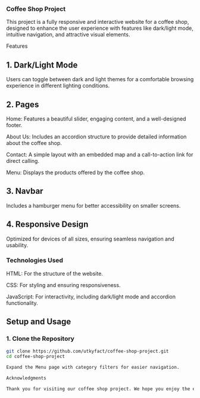 ### Coffee Shop Project

This project is a fully responsive and interactive website for a coffee shop, designed to enhance the user experience with features like dark/light mode, intuitive navigation, and attractive visual elements.

Features

## 1. Dark/Light Mode

Users can toggle between dark and light themes for a comfortable browsing experience in different lighting conditions.

## 2. Pages

Home: Features a beautiful slider, engaging content, and a well-designed footer.

About Us: Includes an accordion structure to provide detailed information about the coffee shop.

Contact: A simple layout with an embedded map and a call-to-action link for direct calling.

Menu: Displays the products offered by the coffee shop.

## 3. Navbar

Includes a hamburger menu for better accessibility on smaller screens.

## 4. Responsive Design

Optimized for devices of all sizes, ensuring seamless navigation and usability.

### Technologies Used

HTML: For the structure of the website.

CSS: For styling and ensuring responsiveness.

JavaScript: For interactivity, including dark/light mode and accordion functionality.

## Setup and Usage

### 1. Clone the Repository
```bash
git clone https://github.com/utkyfact/coffee-shop-project.git
cd coffee-shop-project

Expand the Menu page with category filters for easier navigation.

Acknowledgments

Thank you for visiting our coffee shop project. We hope you enjoy the experience!
